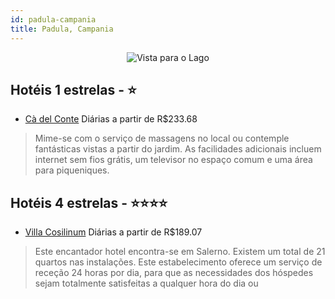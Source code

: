 ```yaml
---
id: padula-campania
title: Padula, Campania
---
```


<center><img src="https://i.travelapi.com/hotels/15000000/14750000/14740500/14740450/04d07c00_z.jpg" alt="Vista para o Lago" /></center>


## Hotéis 1 estrelas - ⭐️

-    [Cà del Conte](https://www.hurb.com/hoteis/padula/ca-del-conte-JNP-JP00111M?cmp=18055) Diárias a partir de R$233.68
   > Mime-se com o serviço de massagens no local ou contemple fantásticas vistas a partir do jardim. As facilidades adicionais incluem internet sem fios grátis, um televisor no espaço comum e uma área para piqueniques.

## Hotéis 4 estrelas - ⭐️⭐️⭐️⭐️

-    [Villa Cosilinum](https://www.hurb.com/hoteis/padula/villa-cosilinum-JNP-JP698057?cmp=18055) Diárias a partir de R$189.07
   > Este encantador hotel encontra-se em Salerno. Existem um total de 21 quartos nas instalações. Este estabelecimento oferece um serviço de receção 24 horas por dia, para que as necessidades dos hóspedes sejam totalmente satisfeitas a qualquer hora do dia ou
